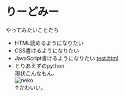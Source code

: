 # りーどみー
やってみたいことたち
- HTML読めるようになりたい
- CSS書けるようになりたい
- JavaScript書けるようになりたい
[test.html](https://ak-2302.github.io/mypublic/test.html)
- とりあえずのpython  
現状こんなもん。  
![neko](https://zukan.pokemon.co.jp/zukan-api/up/images/index/4dc51ace411038d212e43688ca105a77.png)  
↑かわいい。